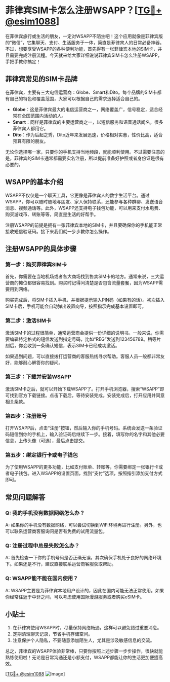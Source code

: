 # 菲律宾SIM卡怎么注册WSAPP？[[TG💪+ @esim1088](https://t.me/s/esim1088)]

在菲律宾旅行或生活的朋友，一定对WSAPP不陌生吧！这个应用就像是菲律宾版的“微信”，它集聊天、支付、生活服务于一体，简直是菲律宾人的日常必备神器。不过，想要享受WSAPP的各种便利功能，首先得有一张菲律宾本地的SIM卡，并且需要完成注册流程。今天就来给大家详细说说菲律宾SIM卡怎么注册WSAPP，手把手教你搞定！

## 菲律宾常见的SIM卡品牌

在菲律宾，主要有三大电信运营商：Globe、Smart和Dito。每个品牌的SIM卡都有自己的特色和覆盖范围，大家可以根据自己的需求选择适合自己的。

- **Globe**：这是菲律宾最大的电信运营商之一，网络覆盖广，信号稳定，适合经常在全国范围内活动的人。
- **Smart**：同样是菲律宾的主要运营商之一，以短信服务和语音通话闻名，很多菲律宾人都用它。
- **Dito**：作为后起之秀，Dito近年来发展迅速，价格相对实惠，性价比高，适合预算有限的朋友。

无论你选择哪一家，只要你的手机支持当地频段，就能顺利使用。不过需要注意的是，菲律宾的SIM卡通常都需要实名注册，所以提前准备好护照或者身份证是很有必要的。

## WSAPP的基本介绍

WSAPP不仅仅是一个聊天工具，它更像是菲律宾人的数字生活平台。通过WSAPP，你可以随时随地与朋友、家人保持联系，还能参与各种群聊、发送语音消息、视频通话等。此外，WSAPP还支持电子钱包功能，可以用来支付水电费、购买游戏币、转账等等，简直是生活的好帮手。

注册WSAPP的前提是拥有一张菲律宾本地的SIM卡，并且要确保你的手机能正常接收短信验证码。接下来我们就一步步教你怎么操作。

## 注册WSAPP的具体步骤

### 第一步：购买菲律宾SIM卡

首先，你需要在当地机场或者各大商场找到售卖SIM卡的地方。通常来说，三大运营商的摊位都很容易找到。购买时记得问清楚是否包含流量套餐，因为WSAPP需要用到网络。

购买完成后，将SIM卡插入手机，并根据提示输入PIN码（如果有的话）。初次插入SIM卡后，手机可能会自动弹出设置向导，按照指示完成基本设置即可。

### 第二步：激活SIM卡

激活SIM卡的过程很简单，通常运营商会提供一份详细的说明书。一般来说，你需要编辑特定格式的短信发送到指定号码，比如“REG”发送到123456789。稍等片刻后，你会收到一条确认短信，表示SIM卡已经成功激活。

如果遇到问题，可以直接拨打运营商的客服热线寻求帮助。客服人员一般都非常友好，能够耐心解答你的疑问。

### 第三步：下载并安装WSAPP

激活SIM卡之后，就可以开始下载WSAPP了。打开手机浏览器，搜索“WSAPP”即可找到官方下载链接。点击下载后，等待安装完成。安装完成后，打开应用并同意相关条款。

### 第四步：注册账号

打开WSAPP后，点击“注册”按钮，然后输入你的手机号码。系统会发送一条验证码短信到你的手机上，输入验证码后继续下一步。接着，填写你的名字和其他必要信息，上传头像（可选），最后点击提交。

### 第五步：绑定银行卡或电子钱包

为了使用WSAPP的更多功能，比如支付账单、转账等，你需要绑定一张银行卡或者电子钱包。进入WSAPP的设置页面，找到“支付”选项，按照指引添加支付方式即可。

## 常见问题解答

### Q: 我的手机没有数据网络怎么办？

A: 如果你的手机没有数据网络，可以尝试切换到WiFi环境再进行注册。另外，也可以联系运营商客服询问是否有免费的试用流量包。

### Q: 注册过程中总是失败怎么办？

A: 首先检查一下你的手机号码是否正确无误，其次确保手机处于良好的网络环境下。如果还是不行，建议直接联系运营商客服获取帮助。

### Q: WSAPP能不能在国内使用？

A: WSAPP主要是为菲律宾本地用户设计的，因此在国内可能无法正常使用。如果你经常往返于中菲之间，可以考虑使用国际漫游服务或者购买eSIM卡。

## 小贴士

1. 在菲律宾使用WSAPP时，尽量保持网络畅通，这样可以避免错过重要消息。
2. 定期清理聊天记录，节省手机存储空间。
3. 注意保护个人隐私，不要随意添加陌生人，尤其是涉及敏感信息的交流。

总之，菲律宾的WSAPP体验非常棒，只要你按照上述步骤一步步操作，很快就能熟练使用啦！无论是日常沟通还是小额支付，WSAPP都能让你的生活更加便捷高效。

[[TG💪+ @esim1088](https://t.me/s/esim1088) ![Image](https://i.postimg.cc/4NQfJmqS/Snipaste-2025-05-13-00-14-12.png)]